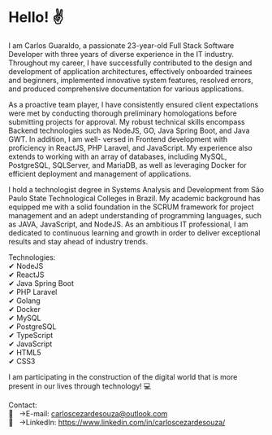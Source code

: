 # Hello! ✌️

I am Carlos Guaraldo, a passionate 23-year-old Full Stack Software Developer with three years of diverse experience in the IT industry. Throughout my career, I have successfully contributed to the design and development of application architectures, effectively onboarded trainees and beginners, implemented innovative system features, resolved errors, and produced comprehensive documentation for various applications.

As a proactive team player, I have consistently ensured client expectations were met by conducting thorough preliminary homologations before submitting projects for approval. My robust technical skills encompass Backend technologies such as NodeJS, GO, Java Spring Boot, and Java GWT. In addition, I am well- versed in Frontend development with proficiency in ReactJS, PHP Laravel, and JavaScript. My experience also extends to working with an array of databases, including MySQL, PostgreSQL, SQLServer, and MariaDB, as well as leveraging Docker for efficient deployment and management of applications.

I hold a technologist degree in Systems Analysis and Development from São Paulo State Technological Colleges in Brazil. My academic background has equipped me with a solid foundation in the SCRUM framework for project management and an adept understanding of programming languages, such as JAVA, JavaScript, and NodeJS. As an ambitious IT professional, I am dedicated to continuous learning and growth in order to deliver exceptional results and stay ahead of industry trends.

Technologies:
<br/>✔ NodeJS
<br/>✔ ReactJS
<br/>✔ Java Spring Boot
<br/>✔ PHP Laravel
<br/>✔ Golang
<br/>✔ Docker
<br/>✔ MySQL
<br/>✔ PostgreSQL
<br/>✔ TypeScript
<br/>✔ JavaScript
<br/>✔ HTML5
<br/>✔ CSS3

I am participating in the construction of the digital world that is more present in our lives through technology! 💻

Contact:
<br/> :email: &nbsp; ->E-mail: carloscezardesouza@outlook.com
<br/> :link: &nbsp; ->LinkedIn: https://www.linkedin.com/in/carloscezardesouza/
